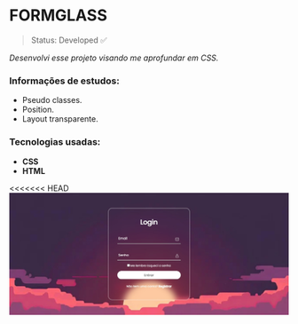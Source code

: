 # FORMGLASS
> Status: Developed ✅

*Desenvolvi esse projeto visando me aprofundar em CSS.*

### Informações de estudos:

- Pseudo classes.
- Position.
- Layout transparente.

### Tecnologias usadas:

- **CSS**
- **HTML**

<<<<<<< HEAD
[![Projeto imagem](./img/bc84dcfa-eaf3-4f6f-9c24-643b79679c0e.jpg)](https://form-glass.vercel.app/)